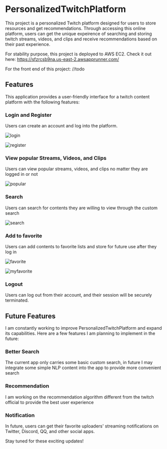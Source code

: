 # PersonalizedTwitchPlatform
This project is a personalized Twitch platform designed for users to store resources and get recommendations. 
Through accessing this online platform, users can get the unique expeirence of searching and storing twitch streams, videos, and clips and receive recommendations 
based on their past experience.

For stability purpose, this project is deployed to AWS EC2. 
Check it out here: 
https://sfzrcsb9na.us-east-2.awsapprunner.com/

For the front end of this project:
//todo

## Features

This application provides a user-friendly interface for a twitch content platform with the following features:

### Login and Register

Users can create an account and log into the platform. 

![login](https://github.com/ziangit/PersonalizedTwitchPlatform/assets/110576506/8ca80574-04d9-4de1-92ec-bc96ce860911)

![register](https://github.com/ziangit/PersonalizedTwitchPlatform/assets/110576506/2ef9b76d-b5c1-4d6d-98fa-f2bb9c2a5ecf)



### View popular Streams, Videos, and Clips

Users can view popular streams, videos, and clips no matter they are logged in or not

![popular](https://i.ibb.co/4g0RZPg/popular.png)

### Search

Users can search for contents they are willing to view through the custom search

![search](https://i.ibb.co/2d2mpK9/search.png)

### Add to favorite

Users can add contents to favorite lists and store for future use after they log in

![favorite](https://i.ibb.co/DC5rw8w/favorite.png)

![myfavorite](https://i.ibb.co/JBKMmYk/myfavorite.png)

### Logout

Users can log out from their account, and their session will be securely terminated.

## Future Features

I am constantly working to improve PersonalizedTwitchPlatform and expand its capabilities. Here are a few features I am planning to implement in the future:

### Better Search

The current app only carries some basic custom search, in future I may integrate some simple NLP content into the app to provide more convenient search

### Recommendation

I am working on the recommendation algorithm different from the twitch official to provide the best user experience

### Notification

In future, users can get their favorite uploaders' streaming notifications on Twitter, Discord, QQ, and other social apps.  


Stay tuned for these exciting updates!
